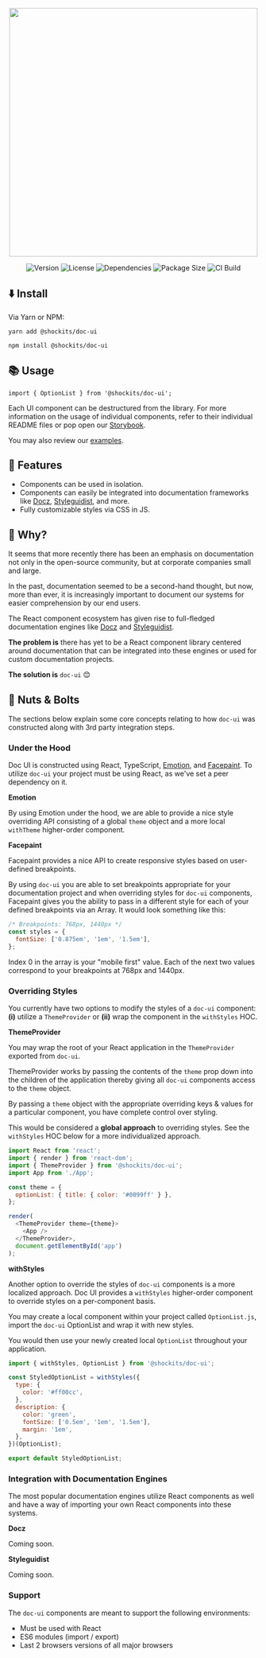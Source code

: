 <p align="center">
  <img src="https://raw.githubusercontent.com/shockits/doc-ui/dev/images/logo.png?raw=true" width="500">
</p>

<p align="center">
  <img src="https://badgen.net/npm/v/shockits/doc-ui" alt="Version">
  <img src="https://badgen.net/badge/license/MIT/blue" alt="License">
  <img src="https://badgen.net/david/dep/shockits/doc-ui" alt="Dependencies">
  <img src="https://badgen.net/packagephobia/publish/shockits/doc-ui" alt="Package Size">
  <img src="https://badgen.net/travis/shockits/doc-ui" alt="CI Build">
</p>

## ⬇️ Install

Via Yarn or NPM:

`yarn add @shockits/doc-ui`

`npm install @shockits/doc-ui`

## 📚 Usage

`import { OptionList } from '@shockits/doc-ui';`

Each UI component can be destructured from the library. For more information on the usage of individual components, refer to their individual README files or pop open our [Storybook]().

You may also review our [examples](https://github.com/shockits/doc-ui/tree/master/examples).

## 💅 Features

- Components can be used in isolation.
- Components can easily be integrated into documentation frameworks like [Docz](https://www.docz.site/), [Styleguidist](https://react-styleguidist.js.org/), and more.
- Fully customizable styles via CSS in JS.

## 🔑 Why?

It seems that more recently there has been an emphasis on documentation not only in the open-source community, but at corporate companies small and large.

In the past, documentation seemed to be a second-hand thought, but now, more than ever, it is increasingly important to document our systems for easier comprehension by our end users.

The React component ecosystem has given rise to full-fledged documentation engines like [Docz](https://www.docz.site/) and [Styleguidist](https://react-styleguidist.js.org/).

**The problem is** there has yet to be a React component library centered around documentation that can be integrated into these engines or used for custom documentation projects.

**The solution is** `doc-ui` 😊

## 🔩 Nuts & Bolts

The sections below explain some core concepts relating to how `doc-ui` was constructed along with 3rd party integration steps.

### Under the Hood

Doc UI is constructed using React, TypeScript, [Emotion](https://emotion.sh/), and [Facepaint](https://github.com/emotion-js/facepaint). To utilize `doc-ui` your project must be using React, as we've set a peer dependency on it.

**Emotion**

By using Emotion under the hood, we are able to provide a nice style overriding API consisting of a global `theme` object and a more local `withTheme` higher-order component.

**Facepaint**

Facepaint provides a nice API to create responsive styles based on user-defined breakpoints.

By using `doc-ui` you are able to set breakpoints appropriate for your documentation project and when overriding styles for `doc-ui` components, Facepaint gives you the ability to pass in a different style for each of your defined breakpoints via an Array. It would look something like this:

```js
/* Breakpoints: 768px, 1440px */
const styles = {
  fontSize: ['0.875em', '1em', '1.5em'],
};
```

Index 0 in the array is your "mobile first" value. Each of the next two values correspond to your breakpoints at 768px and 1440px.

### Overriding Styles

You currently have two options to modify the styles of a `doc-ui` component: **(i)** utilize a `ThemeProvider` or **(ii)** wrap the component in the `withStyles` HOC.

**ThemeProvider**

You may wrap the root of your React application in the `ThemeProvider` exported from `doc-ui`.

ThemeProvider works by passing the contents of the `theme` prop down into the children of the application thereby giving all `doc-ui` components access to the `theme` object.

By passing a `theme` object with the appropriate overriding keys & values for a particular component, you have complete control over styling.

This would be considered a **global approach** to overriding styles. See the `withStyles` HOC below for a more individualized approach.

```js
import React from 'react';
import { render } from 'react-dom';
import { ThemeProvider } from '@shockits/doc-ui';
import App from './App';

const theme = {
  optionList: { title: { color: '#0099ff' } },
};

render(
  <ThemeProvider theme={theme}>
    <App />
  </ThemeProvider>,
  document.getElementById('app')
);
```

**withStyles**

Another option to override the styles of `doc-ui` components is a more localized approach. Doc UI provides a `withStyles` higher-order component to override styles on a per-component basis.

You may create a local component within your project called `OptionList.js`, import the `doc-ui` OptionList and wrap it with new styles.

You would then use your newly created local `OptionList` throughout your application.

```js
import { withStyles, OptionList } from '@shockits/doc-ui';

const StyledOptionList = withStyles({
  type: {
    color: '#ff00cc',
  },
  description: {
    color: 'green',
    fontSize: ['0.5em', '1em', '1.5em'],
    margin: '1em',
  },
})(OptionList);

export default StyledOptionList;
```

### Integration with Documentation Engines

The most popular documentation engines utilize React components as well and have a way of importing your own React components into these systems.

**Docz**

Coming soon.

**Styleguidist**

Coming soon.

### Support

The `doc-ui` components are meant to support the following environments:

- Must be used with React
- ES6 modules (import / export)
- Last 2 browsers versions of all major browsers
